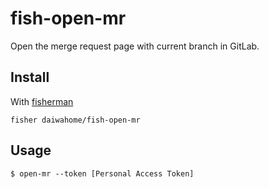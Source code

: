 # fish-open-mr

Open the merge request page with current branch in GitLab.

## Install

With [fisherman]

```
fisher daiwahome/fish-open-mr
```

## Usage

```fish
$ open-mr --token [Personal Access Token]
```

[fisherman]: https://github.com/fisherman/fisherman
